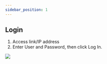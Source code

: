 ```yaml
---
sidebar_position: 1
---
```


## Login

1.  Access link/IP address
2.  Enter User and Password, then click Log In.

![](/img/bigaction/images/en//image56.png)
